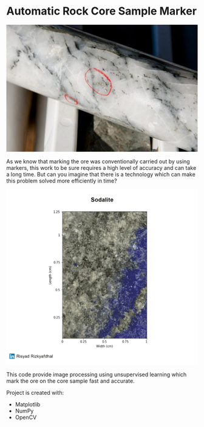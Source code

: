# Automatic Rock Core Sample Marker
![alt text](https://github.com/risyadrzky/Automatic-Rock-Core-Sample-Marker/blob/main/figures/Figure1-(Adwo-StockAdobe).jpeg)

As we know that marking the ore was conventionally carried out by using markers, this work to be sure requires a high level of accuracy and can take a long time. But can you imagine that there is a technology which can make this problem solved more efficiently in time?


![alt text](https://github.com/risyadrzky/Automatic-Rock-Core-Sample-Marker/blob/main/figures/Figure2.gif)

This code provide image processing using unsupervised learning which mark the ore on the core sample fast and accurate.

Project is created with:
* Matplotlib
* NumPy
* OpenCV

